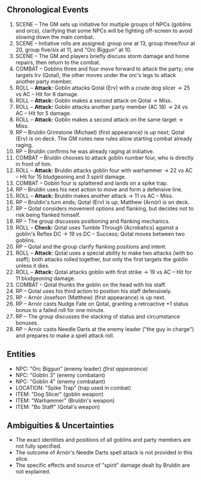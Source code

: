## Chronological Events

1. SCENE – The GM sets up initiative for multiple groups of NPCs (goblins and orcs), clarifying that some NPCs will be fighting off-screen to avoid slowing down the main combat.
2. SCENE – Initiative rolls are assigned: group one at 13, group three/four at 20, group five/six at 11, and "Orc Biggun" at 10.
3. SCENE – The GM and players briefly discuss storm damage and home repairs, then return to the combat.
4. COMBAT – Goblins three and four move forward to attack the party; one targets Irv (Qotal), the other moves under the orc's legs to attack another party member.
5. ROLL – **Attack:** Goblin attacks Qotal (Erv) with a crude dog slicer → 25 vs AC – Hit for 6 damage.
6. ROLL – **Attack:** Goblin makes a second attack on Qotal → Miss.
7. ROLL – **Attack:** Goblin attacks another party member (AC 18) → 24 vs AC – Hit for 5 damage.
8. ROLL – **Attack:** Goblin makes a second attack on the same target → Miss.
9. RP – Bruldin Grimstone (Michael) (first appearance) is up next; Qotal (Erv) is on deck. The GM notes new rules allow starting combat already raging.
10. RP – Bruldin confirms he was already raging at initiative.
11. COMBAT – Bruldin chooses to attack goblin number four, who is directly in front of him.
12. ROLL – **Attack:** Bruldin attacks goblin four with warhammer → 22 vs AC – Hit for 15 bludgeoning and 3 spirit damage.
13. COMBAT – Goblin four is splattered and lands on a spike trap.
14. RP – Bruldin uses his next action to move and form a defensive line.
15. ROLL – **Attack:** Bruldin makes another attack → 11 vs AC – Miss.
16. RP – Bruldin's turn ends; Qotal (Erv) is up, Matthew (Arnór) is on deck.
17. RP – Qotal considers movement options and flanking, but decides not to risk being flanked himself.
18. RP – The group discusses positioning and flanking mechanics.
19. ROLL – **Check:** Qotal uses Tumble Through (Acrobatics) against a goblin's Reflex DC → 19 vs DC – Success; Qotal moves between two goblins.
20. RP – Qotal and the group clarify flanking positions and intent.
21. ROLL – **Attack:** Qotal uses a special ability to make two attacks (with bo staff); both attacks rolled together, but only the first targets the goblin unless it dies.
22. ROLL – **Attack:** Qotal attacks goblin with first strike → 19 vs AC – Hit for 11 bludgeoning damage.
23. COMBAT – Qotal thunks the goblin on the head with his staff.
24. RP – Qotal uses his third action to position his staff defensively.
25. RP – Arnór Josefson (Matthew) (first appearance) is up next.
26. RP – Arnór casts Nudge Fate on Qotal, granting a retroactive +1 status bonus to a failed roll for one minute.
27. RP – The group discusses the stacking of status and circumstance bonuses.
28. RP – Arnór casts Needle Darts at the enemy leader ("the guy in charge") and prepares to make a spell attack roll.

## Entities

- NPC: "Orc Biggun" (enemy leader) *(first appearance)*
- NPC: "Goblin 3" (enemy combatant)
- NPC: "Goblin 4" (enemy combatant)
- LOCATION: "Spike Trap" (trap used in combat)
- ITEM: "Dog Slicer" (goblin weapon)
- ITEM: "Warhammer" (Bruldin's weapon)
- ITEM: "Bo Staff" (Qotal's weapon)

## Ambiguities & Uncertainties

- The exact identities and positions of all goblins and party members are not fully specified.
- The outcome of Arnór's Needle Darts spell attack is not provided in this slice.
- The specific effects and source of "spirit" damage dealt by Bruldin are not explained.